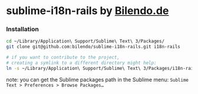 # sublime-i18n-rails by [Bilendo.de](https://www.bilendo.de/)

### Installation
```bash
cd ~/Library/Application\ Support/Sublime\ Text\ 3/Packages/
git clone git@github.com:bilendo/sublime-i18n-rails.git i18n-rails

# if you want to contribute to the project,
# creating a symlink to a different directory might help:
ln -s ~/Library/Application\ Support/Sublime\ Text\ 3/Packages/i18n-rails ~/Documents/my-projects/i18n-rails
```

note: you can get the Sublime packages path in the Sublime menu:
`Sublime Text > Preferences > Browse Packages…`
